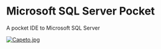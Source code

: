 Microsoft SQL Server Pocket
==

A pocket IDE to Microsoft SQL Server

[![Capeto.jpg](http://s10.postimg.org/bt1pdkyah/Capeto.jpg)](http://postimg.org/image/ni5p1jp91/)

